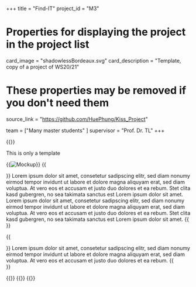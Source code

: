 +++
title = "Find-IT"
project_id = "M3"

# Properties for displaying the project in the project list
card_image = "shadowlessBordeaux.svg"
card_description = "Template, copy of a project of WS20/21"


# These properties may be removed if you don't need them
source_link = "https://github.com/HuePhung/Kiss_Project"


team = ["Many master students" ]
supervisor = "Prof. Dr. TL"
+++

{{<mediathek id="9a515dbdd99e6b17d8a21d87d5fcd3cb" >}}

This is only a template

{{<image src="headerindex.png" alt="Mockup" >}}
{{<section title="Our Goals">}}
Lorem ipsum dolor sit amet, consetetur sadipscing elitr, sed diam nonumy eirmod tempor invidunt ut labore et dolore magna aliquyam erat, sed diam voluptua. At vero eos et accusam et justo duo dolores et ea rebum. Stet clita kasd gubergren, no sea takimata sanctus est Lorem ipsum dolor sit amet. Lorem ipsum dolor sit amet, consetetur sadipscing elitr, sed diam nonumy eirmod tempor invidunt ut labore et dolore magna aliquyam erat, sed diam voluptua. At vero eos et accusam et justo duo dolores et ea rebum. Stet clita kasd gubergren, no sea takimata sanctus est Lorem ipsum dolor sit amet.
{{</section>}}

<!--{{<quote source="https://developer.mozilla.org/en-US/docs/Web/HTML/Element/blockquote" caption="me">}}
yeet
{{</quote>}} -->

{{<section title="The Team">}}
Lorem ipsum dolor sit amet, consetetur sadipscing elitr, sed diam nonumy eirmod tempor invidunt ut labore et dolore magna aliquyam erat, sed diam voluptua. At vero eos et accusam et justo duo dolores et ea rebum. 
{{</section >}}

{{<gallery>}}
{{<team-member image="nhu.jpg" name="Nhu Mong Tran">}}
{{</gallery>}}
